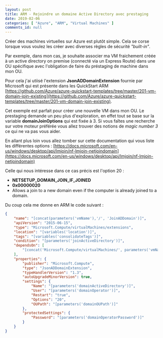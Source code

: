 ```yaml
---
layout: post
title: ARM - Rejoindre un domaine Active Directory avec prestaging
date: 2019-02-06
categories: [ "Azure", "ARM", "Virtual Machines" ]
comments_id: null 
---
```


Créer des machines virtuelles sur Azure est plutôt simple. Cela se corse lorsque vous voulez les créer avec diverses règles de sécurité *"built-in"*.

Par exemple, dans mon cas, je souhaite associer ma VM fraichement créée à un active directory on premise (connecté via un Express Route) dans une OU spécifique avec l'obligation de faire du préstaging de machine dans mon OU.

Pour cela j'ai utiisé l'extension **JsonADDomainExtension** fournie par Microsoft qui est présente dans les QuickStart ARM [https://github.com/Azure/azure-quickstart-templates/tree/master/201-vm-domain-join-existing](https://github.com/Azure/azure-quickstart-templates/tree/master/201-vm-domain-join-existing).

Cet exemple est parfait pour créer une nouvelle VM dans mon OU.
Le prestaging demande un peu plus d'exploration, en effet tout se base sur la variable **domainJoinOptions** qui est fixée à 3. Si vous faîtes une recherche sur votre moteur préférée vous allez trouver des notions de *magic number 3* ce qui ne va pas vous aider.

En allant plus loin vous allez tomber sur cette documentation qui vous liste les différentes options : [https://docs.microsoft.com/en-us/windows/desktop/api/lmjoin/nf-lmjoin-netjoindomain](https://docs.microsoft.com/en-us/windows/desktop/api/lmjoin/nf-lmjoin-netjoindomain)

Celle qui nous intéresse dans ce cas précis est l'option 20 :

- **NETSETUP_DOMAIN_JOIN_IF_JOINED**
- **0x00000020**
- Allows a join to a new domain even if the computer is already joined to a domain.

Du coup cela me donne en ARM le code suivant :

```json
{
    "name": "[concat(parameters('vmName'),'/', 'JoinADDomain')]",
    "apiVersion": "2015-06-15",
    "type": "Microsoft.Compute/virtualMachines/extensions",
    "location": "[variables('location')]",
    "tags": "[variables('consolidateTags')]",
    "condition": "[parameters('joinActiveDirectory')]",
    "dependsOn": [
        "[concat('Microsoft.Compute/virtualMachines/', parameters('vmName'), '/extensions/AzureDiskEncryption')]"
    ],
    "properties": {
        "publisher": "Microsoft.Compute",
        "type": "JsonADDomainExtension",
        "typeHandlerVersion": "1.3",
        "autoUpgradeMinorVersion": true,
        "settings": {
            "Name": "[parameters('domainActiveDirectory')]",
            "User": "[parameters('domainOperator')]",
            "Restart": "true",
            "Options": "20",
            "OUPath": "[parameters('domainOUPath')]"
        },
        "protectedSettings": {
            "Password": "[parameters('domainOperatorPassword')]"
        }
    }
}
```
